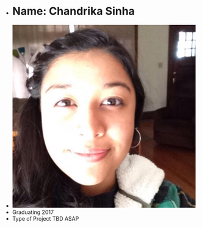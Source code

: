 - <h1> Name: Chandrika Sinha </h1>
- ![My Picture](images/Profile.jpg)
- Graduating 2017
- Type of Project TBD ASAP